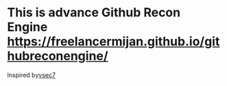 # This is advance Github Recon Engine https://freelancermijan.github.io/githubreconengine/





<p> Inspired by<a href="https://github.com/vsec7">vsec7</a></p>
